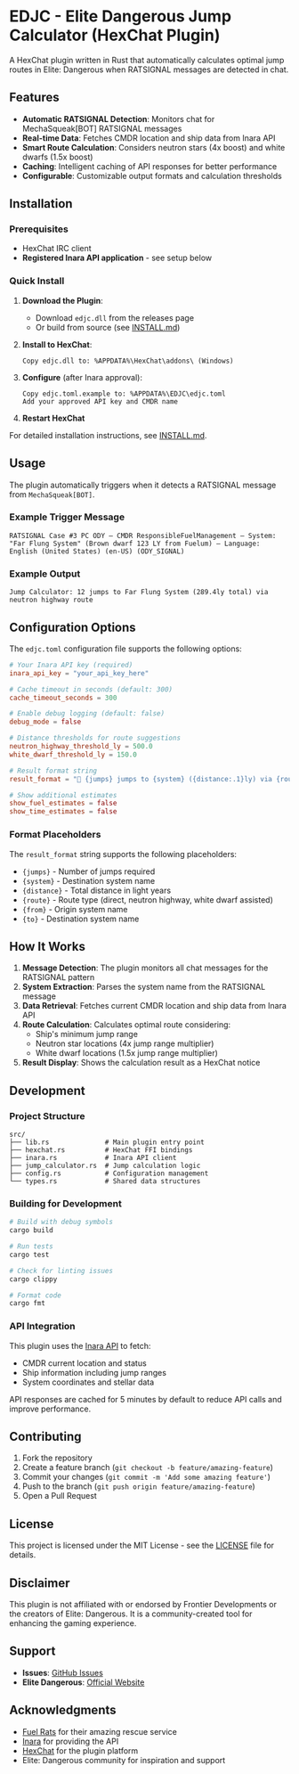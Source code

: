 # EDJC - Elite Dangerous Jump Calculator (HexChat Plugin)

A HexChat plugin written in Rust that automatically calculates optimal jump routes in Elite: Dangerous when RATSIGNAL messages are detected in chat.

## Features

- **Automatic RATSIGNAL Detection**: Monitors chat for MechaSqueak[BOT] RATSIGNAL messages
- **Real-time Data**: Fetches CMDR location and ship data from Inara API
- **Smart Route Calculation**: Considers neutron stars (4x boost) and white dwarfs (1.5x boost)
- **Caching**: Intelligent caching of API responses for better performance
- **Configurable**: Customizable output formats and calculation thresholds

## Installation

### Prerequisites

- HexChat IRC client
- **Registered Inara API application** - see setup below

### Quick Install

1. **Download the Plugin**:
   - Download `edjc.dll` from the releases page
   - Or build from source (see [INSTALL.md](INSTALL.md))

2. **Install to HexChat**:
   ```
   Copy edjc.dll to: %APPDATA%\HexChat\addons\ (Windows)
   ```

3. **Configure** (after Inara approval):
   ```
   Copy edjc.toml.example to: %APPDATA%\EDJC\edjc.toml
   Add your approved API key and CMDR name
   ```

4. **Restart HexChat**

For detailed installation instructions, see [INSTALL.md](INSTALL.md).

## Usage

The plugin automatically triggers when it detects a RATSIGNAL message from `MechaSqueak[BOT]`. 

### Example Trigger Message
```
RATSIGNAL Case #3 PC ODY – CMDR ResponsibleFuelManagement – System: "Far Flung System" (Brown dwarf 123 LY from Fuelum) – Language: English (United States) (en-US) (ODY_SIGNAL)
```

### Example Output
```
Jump Calculator: 12 jumps to Far Flung System (289.4ly total) via neutron highway route
```

## Configuration Options

The `edjc.toml` configuration file supports the following options:

```toml
# Your Inara API key (required)
inara_api_key = "your_api_key_here"

# Cache timeout in seconds (default: 300)
cache_timeout_seconds = 300

# Enable debug logging (default: false)
debug_mode = false

# Distance thresholds for route suggestions
neutron_highway_threshold_ly = 500.0
white_dwarf_threshold_ly = 150.0

# Result format string
result_format = "🚀 {jumps} jumps to {system} ({distance:.1}ly) via {route}"

# Show additional estimates
show_fuel_estimates = false
show_time_estimates = false
```

### Format Placeholders

The `result_format` string supports the following placeholders:

- `{jumps}` - Number of jumps required
- `{system}` - Destination system name
- `{distance}` - Total distance in light years
- `{route}` - Route type (direct, neutron highway, white dwarf assisted)
- `{from}` - Origin system name
- `{to}` - Destination system name

## How It Works

1. **Message Detection**: The plugin monitors all chat messages for the RATSIGNAL pattern
2. **System Extraction**: Parses the system name from the RATSIGNAL message
3. **Data Retrieval**: Fetches current CMDR location and ship data from Inara API
4. **Route Calculation**: Calculates optimal route considering:
   - Ship's minimum jump range
   - Neutron star locations (4x jump range multiplier)
   - White dwarf locations (1.5x jump range multiplier)
5. **Result Display**: Shows the calculation result as a HexChat notice

## Development

### Project Structure

```
src/
├── lib.rs              # Main plugin entry point
├── hexchat.rs          # HexChat FFI bindings
├── inara.rs            # Inara API client
├── jump_calculator.rs  # Jump calculation logic
├── config.rs           # Configuration management
└── types.rs            # Shared data structures
```

### Building for Development

```bash
# Build with debug symbols
cargo build

# Run tests
cargo test

# Check for linting issues
cargo clippy

# Format code
cargo fmt
```

### API Integration

This plugin uses the [Inara API](https://inara.cz/inapi/v1/) to fetch:

- CMDR current location and status
- Ship information including jump ranges  
- System coordinates and stellar data

API responses are cached for 5 minutes by default to reduce API calls and improve performance.

## Contributing

1. Fork the repository
2. Create a feature branch (`git checkout -b feature/amazing-feature`)
3. Commit your changes (`git commit -m 'Add some amazing feature'`)
4. Push to the branch (`git push origin feature/amazing-feature`)
5. Open a Pull Request

## License

This project is licensed under the MIT License - see the [LICENSE](LICENSE) file for details.

## Disclaimer

This plugin is not affiliated with or endorsed by Frontier Developments or the creators of Elite: Dangerous. It is a community-created tool for enhancing the gaming experience.

## Support

- **Issues**: [GitHub Issues](https://github.com/SomewhatAwake/edjc/issues)
- **Elite Dangerous**: [Official Website](https://www.elitedangerous.com/)

## Acknowledgments

- [Fuel Rats](https://fuelrats.com/) for their amazing rescue service
- [Inara](https://inara.cz/) for providing the API
- [HexChat](https://hexchat.github.io/) for the plugin platform
- Elite: Dangerous community for inspiration and support
